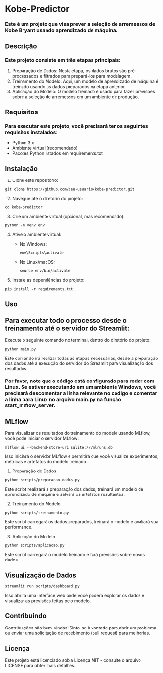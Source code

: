 # Kobe-Predictor

### Este é um projeto que visa prever a seleção de arremessos de Kobe Bryant usando aprendizado de máquina.

## Descrição
### Este projeto consiste em três etapas principais:

1. Preparação de Dados: Nesta etapa, os dados brutos são pré-processados e filtrados para prepará-los para modelagem.
2. Treinamento do Modelo: Aqui, um modelo de aprendizado de máquina é treinado usando os dados preparados na etapa anterior.
3. Aplicação do Modelo: O modelo treinado é usado para fazer previsões sobre a seleção de arremessos em um ambiente de produção.

## Requisitos

### Para executar este projeto, você precisará ter os seguintes requisitos instalados:

- Python 3.x
- Ambiente virtual (recomendado)
- Pacotes Python listados em requirements.txt

## Instalação

1. Clone este repositório:

```
git clone https://github.com/seu-usuario/kobe-predictor.git
```

2. Navegue até o diretório do projeto:

```
cd kobe-predictor
```

3. Crie um ambiente virtual (opcional, mas recomendado):

```
python -m venv env
```

4. Ative o ambiente virtual:

    - No Windows:

        ```
        env\Scripts\activate
        ```

    - No Linux/macOS:

        ```
        source env/bin/activate
        ```


5. Instale as dependências do projeto:

```
pip install -r requirements.txt
```

## Uso

## Para executar todo o processo desde o treinamento até o servidor do Streamlit:

Execute o seguinte comando no terminal, dentro do diretório do projeto:

```
python main.py
```

Este comando irá realizar todas as etapas necessárias, desde a preparação dos dados até a execução do servidor do Streamlit para visualização dos resultados.

### Por favor, note que o código está configurado para rodar com Linux. Se estiver executando em um ambiente Windows, você precisará descomentar a linha relevante no código e comentar a linha para Linux no arquivo main.py na função start_mlflow_server.

## MLflow
Para visualizar os resultados do treinamento do modelo usando MLflow, você pode iniciar o servidor MLflow:

```
mlflow ui --backend-store-uri sqlite:///mlruns.db
```
Isso iniciará o servidor MLflow e permitirá que você visualize experimentos, métricas e artefatos do modelo treinado.


1. Preparação de Dados

```
python scripts/preparacao_dados.py
```
Este script realizará a preparação dos dados, treinará um modelo de aprendizado de máquina e salvará os artefatos resultantes.

2. Treinamento do Modelo

```
python scripts/treinamento.py
```
Este script carregará os dados preparados, treinará o modelo e avaliará sua performance.

3. Aplicação do Modelo

```
python scripts/aplicacao.py
```
Este script carregará o modelo treinado e fará previsões sobre novos dados.

## Visualização de Dados

```
streamlit run scripts/dashboard.py
```
Isso abrirá uma interface web onde você poderá explorar os dados e visualizar as previsões feitas pelo modelo.

## Contribuindo
Contribuições são bem-vindas! Sinta-se à vontade para abrir um problema ou enviar uma solicitação de recebimento (pull request) para melhorias.

## Licença
Este projeto está licenciado sob a Licença MIT - consulte o arquivo LICENSE para obter mais detalhes.